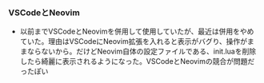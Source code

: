 ### VSCodeとNeovim
- 以前までVSCodeとNeovimを併用して使用していたが、最近は併用をやめていた。理由はVSCodeにNeovim拡張を入れると表示がバグり、操作がままならないから。だけどNeovim自体の設定ファイルである、init.luaを削除したら綺麗に表示されるようになった。VSCodeとNeovimの競合が問題だったぽい
